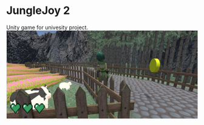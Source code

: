 # JungleJoy 2
Unity game for univesity project.
![alt text](https://raw.githubusercontent.com/Arthurgt/UnityGame-JungleJoy2/master/Github1.png)
